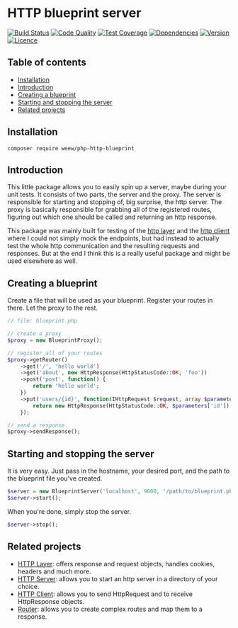 # HTTP blueprint server

[![Build Status](https://img.shields.io/travis/weew/php-http-blueprint.svg)](https://travis-ci.org/weew/php-http-blueprint)
[![Code Quality](https://img.shields.io/scrutinizer/g/weew/php-http-blueprint.svg)](https://scrutinizer-ci.com/g/weew/php-http-blueprint)
[![Test Coverage](https://img.shields.io/coveralls/weew/php-http-blueprint.svg)](https://coveralls.io/github/weew/php-http-blueprint)
[![Dependencies](https://img.shields.io/versioneye/d/php/weew:php-http-blueprint.svg)](https://versioneye.com/php/weew:php-http-blueprint)
[![Version](https://img.shields.io/packagist/v/weew/php-http-blueprint.svg)](https://packagist.org/packages/weew/php-http-blueprint)
[![Licence](https://img.shields.io/packagist/l/weew/php-http-blueprint.svg)](https://packagist.org/packages/weew/php-http-blueprint)

## Table of contents

- [Installation](#installation)
- [Introduction](#introduction)
- [Creating a blueprint](#creating-a-blueprint)
- [Starting and stopping the server](#starting-and-stopping-the-server)
- [Related projects](#related-projects)

## Installation

`composer require weew/php-http-blueprint`

## Introduction

This little package allows you to easily spin up a server, maybe during your
unit tests. It consists of two parts, the server and the proxy. The server
is responsible for starting and stopping of, big surprise, the http server.
The proxy is basically responsible for grabbing all of the registered routes,
figuring out which one should be called and returning an http response.

This package was mainly built for testing of the
[http layer](https://github.com/weew/php-http) and the
[http client](https://github.com/weew/php-http-client) where I could not simply mock
the endpoints, but had instead to actually test the whole http communication and the
resulting requests and responses. But at the end I think this is a really
useful package and might be used elsewhere as well.

## Creating a blueprint

Create a file that will be used as your blueprint. Register your routes
in there. Let the proxy to the rest.

```php
// file: blueprint.php

// create a proxy
$proxy = new BlueprintProxy();

// register all of your routes
$proxy->getRouter()
    ->get('/', 'hello world')
    ->get('about', new HttpResponse(HttpStatusCode::OK, 'foo'))
    ->post('post', function() {
        return 'hello world';
    })
    ->put('users/{id}', function(IHttpRequest $request, array $parameters) {
        return new HttpResponse(HttpStatusCode::OK, $parameters['id']);
    });

// send a response
$proxy->sendResponse();
```

## Starting and stopping the server

It is very easy. Just pass in the hostname, your desired port, and the
path to the blueprint file you've created.

```php
$server = new BlueprintServer('localhost', 9000, '/path/to/blueprint.php');
$server->start();
```

When you're done, simply stop the server.

```php
$server->stop();
```

## Related projects

- [HTTP Layer](https://github.com/weew/php-http): offers response and request objects,
handles cookies, headers and much more.
- [HTTP Server](https://github.com/weew/php-http-server): allows you to start
an http server in a directory of your choice.
- [HTTP Client](https://github.com/weew/php-http-client): allows you to send
HttpRequest and to receive HttpResponse objects.
- [Router](https://github.com/weew/php-router): allows you to create complex
routes and map them to a response.
